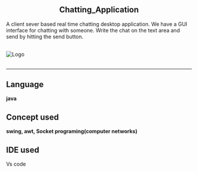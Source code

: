# <h2 align= "center" dir= "auto" >Chatting_Application</h2>

A client sever based real time chatting desktop application. We have a GUI interface for chatting with someone. Write the chat on the text area and send by hitting the send button.
<br>
<br>

![Logo](https://www.coveros.com/wp-content/uploads/2014/03/java-logo.jpg)
<br>
<br>
<hr>


## Language
**java**

## Concept used
**swing, awt, Socket programing(computer networks)**

## IDE used
Vs code

